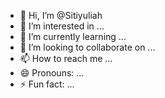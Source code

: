 - 👋 Hi, I’m @Sitiyuliah
- 👀 I’m interested in ...
- 🌱 I’m currently learning ...
- 💞️ I’m looking to collaborate on ...
- 📫 How to reach me ...
- 😄 Pronouns: ...
- ⚡ Fun fact: ...

<!---
Sitiyuliah/Sitiyuliah is a ✨ special ✨ repository because its `README.md` (this file) appears on your GitHub profile.
You can click the Preview link to take a look at your changes.
--->
